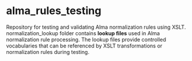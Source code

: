 # alma_rules_testing
Repository for testing and validating Alma normalization rules using XSLT.\
normalization_lookup folder contains **lookup files** used in Alma normalization rule processing. The lookup files provide controlled vocabularies that can be referenced by XSLT transformations or normalization rules during testing.


